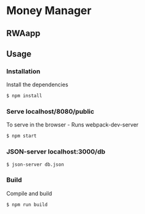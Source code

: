 # Money Manager

## RWAapp


## Usage

### Installation

Install the dependencies

```sh
$ npm install
```

### Serve     localhost/8080/public
To serve in the browser  - Runs webpack-dev-server

```sh
$ npm start  
```
### JSON-server localhost:3000/db
```sh
$ json-server db.json
```

### Build
Compile and build

```sh
$ npm run build
```
